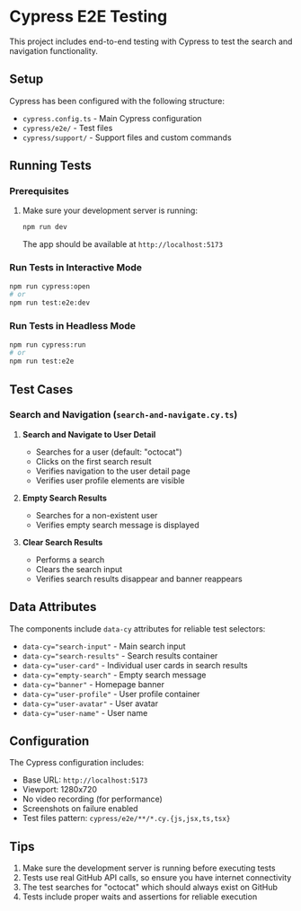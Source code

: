 # Cypress E2E Testing

This project includes end-to-end testing with Cypress to test the search and navigation functionality.

## Setup

Cypress has been configured with the following structure:
- `cypress.config.ts` - Main Cypress configuration
- `cypress/e2e/` - Test files
- `cypress/support/` - Support files and custom commands

## Running Tests

### Prerequisites
1. Make sure your development server is running:
   ```bash
   npm run dev
   ```
   The app should be available at `http://localhost:5173`

### Run Tests in Interactive Mode
```bash
npm run cypress:open
# or
npm run test:e2e:dev
```

### Run Tests in Headless Mode
```bash
npm run cypress:run
# or
npm run test:e2e
```

## Test Cases

### Search and Navigation (`search-and-navigate.cy.ts`)

1. **Search and Navigate to User Detail**
   - Searches for a user (default: "octocat")
   - Clicks on the first search result
   - Verifies navigation to the user detail page
   - Verifies user profile elements are visible

2. **Empty Search Results**
   - Searches for a non-existent user
   - Verifies empty search message is displayed

3. **Clear Search Results**
   - Performs a search
   - Clears the search input
   - Verifies search results disappear and banner reappears

## Data Attributes

The components include `data-cy` attributes for reliable test selectors:
- `data-cy="search-input"` - Main search input
- `data-cy="search-results"` - Search results container
- `data-cy="user-card"` - Individual user cards in search results
- `data-cy="empty-search"` - Empty search message
- `data-cy="banner"` - Homepage banner
- `data-cy="user-profile"` - User profile container
- `data-cy="user-avatar"` - User avatar
- `data-cy="user-name"` - User name

## Configuration

The Cypress configuration includes:
- Base URL: `http://localhost:5173`
- Viewport: 1280x720
- No video recording (for performance)
- Screenshots on failure enabled
- Test files pattern: `cypress/e2e/**/*.cy.{js,jsx,ts,tsx}`

## Tips

1. Make sure the development server is running before executing tests
2. Tests use real GitHub API calls, so ensure you have internet connectivity
3. The test searches for "octocat" which should always exist on GitHub
4. Tests include proper waits and assertions for reliable execution
